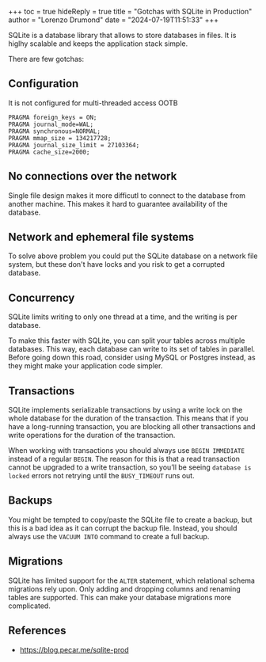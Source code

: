 +++
toc = true
hideReply = true
title = "Gotchas with SQLite in Production"
author = "Lorenzo Drumond"
date = "2024-07-19T11:51:33"
+++



SQLite is a database library that allows to store databases in files. It is higlhy scalable and keeps the application stack simple.

There are few gotchas:

## Configuration

It is not configured for multi-threaded access OOTB

```sqlite
PRAGMA foreign_keys = ON;
PRAGMA journal_mode=WAL;
PRAGMA synchronous=NORMAL;
PRAGMA mmap_size = 134217728;
PRAGMA journal_size_limit = 27103364;
PRAGMA cache_size=2000;
```

## No connections over the network

Single file design makes it more difficutl to connect to the database from another machine. This makes it hard to guarantee availability of the database.

## Network and ephemeral file systems

To solve above problem you could put the SQLite database on a network file system, but these don't have locks and you risk to get a corrupted database.

## Concurrency

SQLite limits writing to only one thread at a time, and the writing is per database.

To make this faster with SQLite, you can split your tables across multiple
databases. This way, each database can write to its set of tables in parallel.
Before going down this road, consider using MySQL or Postgres instead, as they
might make your application code simpler.

## Transactions

SQLite implements serializable transactions by using a write lock on the whole database for the duration of the transaction. This means that if you have a long-running transaction, you are blocking all other transactions and write operations for the duration of the transaction.

When working with transactions you should always use `BEGIN IMMEDIATE` instead of a regular `BEGIN`. The reason for this is that a read transaction cannot be upgraded to a write transaction, so you’ll be seeing `database is locked` errors not retrying until the `BUSY_TIMEOUT` runs out.

## Backups

You might be tempted to copy/paste the SQLite file to create a backup, but this is a bad idea as it can corrupt the backup file. Instead, you should always use the `VACUUM INTO` command to create a full backup.

## Migrations

SQLite has limited support for the `ALTER` statement, which relational schema migrations rely upon. Only adding and dropping columns and renaming tables are supported. This can make your database migrations more complicated.

## References
- https://blog.pecar.me/sqlite-prod
